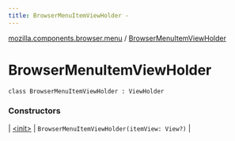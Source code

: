 ```yaml
---
title: BrowserMenuItemViewHolder - 
---
```


[mozilla.components.browser.menu](../index.html) / [BrowserMenuItemViewHolder](./index.html)

# BrowserMenuItemViewHolder

`class BrowserMenuItemViewHolder : ViewHolder`

### Constructors

| [&lt;init&gt;](-init-.html) | `BrowserMenuItemViewHolder(itemView: View?)` |

